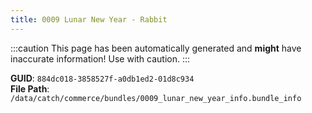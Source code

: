 ```yaml
---
title: 0009 Lunar New Year - Rabbit
---
```


:::caution
This page has been automatically generated and **might** have inaccurate information!
Use with caution.
:::

**GUID**: `884dc018-3858527f-a0db1ed2-01d8c934`  
**File Path**: `/data/catch/commerce/bundles/0009_lunar_new_year_info.bundle_info`
